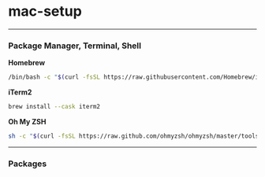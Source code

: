 # mac-setup

---

### Package Manager, Terminal, Shell

**Homebrew**

```sh
/bin/bash -c "$(curl -fsSL https://raw.githubusercontent.com/Homebrew/install/HEAD/install.sh)"
```

**iTerm2**

```sh
brew install --cask iterm2
```

**Oh My ZSH**
```sh
sh -c "$(curl -fsSL https://raw.github.com/ohmyzsh/ohmyzsh/master/tools/install.sh)"
```

---

### Packages
